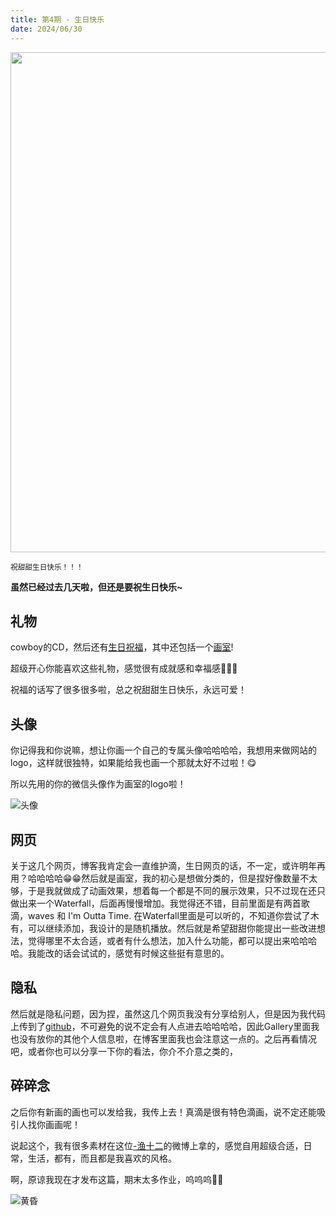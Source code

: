 ```yaml
---
title: 第4期 - 生日快乐
date: 2024/06/30
---
```


<img src="https://cdn.jsdelivr.net/gh/ayou001/pic-bed/生日快乐.jpg" width="800" />

<small>祝甜甜生日快乐！！！</small>

**虽然已经过去几天啦，但还是要祝生日快乐~**

## 礼物

cowboy的CD，然后还有[生日祝福](https://birthday.aayou.fun)，其中还包括一个[画室](https://gallery.aayou.fun/)!

超级开心你能喜欢这些礼物，感觉很有成就感和幸福感🥰🥰🥰

祝福的话写了很多很多啦，总之祝甜甜生日快乐，永远可爱！

## 头像

你记得我和你说嘛，想让你画一个自己的专属头像哈哈哈哈，我想用来做网站的logo，这样就很独特，如果能给我也画一个那就太好不过啦！😋

所以先用的你的微信头像作为画室的logo啦！

![头像](https://cdn.jsdelivr.net/gh/ayou001/pic-bed/logo_tian.jpg)

## 网页

关于这几个网页，博客我肯定会一直维护滴，生日网页的话，不一定，或许明年再用？哈哈哈哈😁😁然后就是画室，我的初心是想做分类的，但是捏好像数量不太够，于是我就做成了动画效果，想着每一个都是不同的展示效果，只不过现在还只做出来一个Waterfall，后面再慢慢增加。我觉得还不错，目前里面是有两首歌滴，waves 和 I'm Outta Time. 在Waterfall里面是可以听的，不知道你尝试了木有，可以继续添加，我设计的是随机播放。然后就是希望甜甜你能提出一些改进想法，觉得哪里不太合适，或者有什么想法，加入什么功能，都可以提出来哈哈哈哈。我能改的话会试试的，感觉有时候这些挺有意思的。

## 隐私

然后就是隐私问题，因为捏，虽然这几个网页我没有分享给别人，但是因为我代码上传到了[github](https://github.com/)，不可避免的说不定会有人点进去哈哈哈哈，因此Gallery里面我也没有放你的其他个人信息啦，在博客里面我也会注意这一点的。之后再看情况吧，或者你也可以分享一下你的看法，你介不介意之类的，

## 碎碎念

之后你有新画的画也可以发给我，我传上去！真滴是很有特色滴画，说不定还能吸引人找你画画呢！

说起这个，我有很多素材在这位[-渔十二](https://www.weibo.com/u/6285033799)的微博上拿的，感觉自用超级合适，日常，生活，都有，而且都是我喜欢的风格。

啊，原谅我现在才发布这篇，期末太多作业，呜呜呜👊😇

![黄昏](https://cdn.jsdelivr.net/gh/ayou001/pic-bed/黄昏.jpg)
